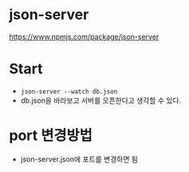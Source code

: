 # json-server

https://www.npmjs.com/package/json-server

# Start
- ```json-server --watch db.json```
- db.json을 바라보고 서버를 오픈한다고 생각할 수 있다.


#  port 변경방법
- json-server.json에 포트를 변경하면 됨
